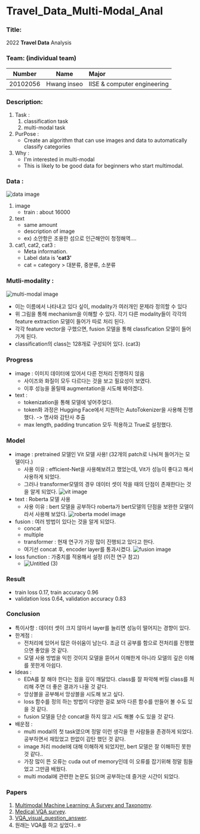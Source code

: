 # Travel_Data_Multi-Modal_Anal

### Title:
2022 **Travel Data** Analysis

### Team: (**individual team**)
| Number        | Name          | Major        |
| ------------- |:-------------:|:-------------|
| 20102056      | Hwang inseo   | IISE & computer engineering         |

### Description:
1. Task :
    1. classification task
    1. multi-modal task
2. PurPose :
    - Create an algorithm that can use images and data to automatically classify categories
4. Why :
    - I'm interested in multi-modal
    - This is likely to be good data for beginners who start multimodal.
    
### Data : 
![data image](https://user-images.githubusercontent.com/90232567/206887930-63a5ede4-2b7b-461a-afc4-172745aa843e.png)
1. image
    - train : about 16000
1. text
    - same amount
    - description of image
    - ex) 소안항은 조용한 섬으로 인근해안이 청정해역....
1. cat1, cat2, cat3 :
    - Meta information.
    - Label data is **'cat3'**
    - cat = category > 대분류,  중분류, 소분류
        
### Mutli-modality :
![multi-modal image](https://user-images.githubusercontent.com/90232567/206888038-36e8bbbe-22f4-4ba6-92ac-35f3903becd1.png)
- 이는 이름에서 나타내고 있다 싶이, modality가 여러개인 문제라 정의할 수 있다
- 위 그림을 통해 mechanism을 이해할 수 있다. 각기 다른 modality들이 각각의 feature extraction 모델이 들어가 따로 처리 된다.
- 각각 feature vector을 구했으면, fusion 모델을 통해 classfication 모델이 들어가게 된다.
- classification의 class는 128개로 구성되어 있다. (cat3)

### Progress
- image : 이미지 데이터에 있어서 다른 전처리 진행하지 않음
    - 사이즈와 화질이 모두 다르다는 것을 보고 필요성이 보였다.
    - 이후 성능을 올릴때 augmentation을 시도해 봐야겠다.
- text : 
    - tokenization을 통해 모델에 넣어주었다.
    - token화 과정은 Hugging Face에서 지원하는 AutoTokenizer을 사용해 진행했다. -> 명사와 감탄사 추출
    - max length, padding truncation 모두 적용하고 True로 설정했다.
        
### Model
- image : pretrained 모델인 Vit 모델 사용! (32개의 patch로 나눠져 들어가는 모델이다.)
    - 사용 이유 : efficient-Net을 사용해보려고 했었는데, Vit가 성능이 좋다고 해서 사용하게 되었다.
    - 그러나 transformer모델의 경우 데이터 셋이 작을 때의 단점이 존재한다는 것을 알게 되었다.
    ![vit image](https://user-images.githubusercontent.com/90232567/206888275-9e14532e-d5cd-41a3-8538-cddef9ec57e4.png)
- text : Roberta 모델 사용
    - 사용 이유 : bert 모델을 공부하다 roberta가 bert모델의 단점을 보완한 모델이라서 사용해 보았다.
    ![roberta model image](https://user-images.githubusercontent.com/90232567/206888343-decfa103-44e9-474d-8d1c-d05f7a164579.png)
- fusion : 여러 방법이 있다는 것을 알게 되었다.
    - concat
    - multiple
    - transformer : 현재 연구가 가장 많이 진행되고 있다고 한다.
    - 여기선 concat 후, encoder layer를 통과시켰다.
        ![fusion image](https://user-images.githubusercontent.com/90232567/206889616-89548a49-27e1-4f73-95b2-91288e8ef7aa.png)
- loss function : 가중치를 적용해서 설정 (이전 연구 참고)
    - ![Untitled (3)](https://user-images.githubusercontent.com/90232567/206888448-0ce1866f-d548-48bc-ac9b-213697d66eb5.png)
    
### Result
- train loss 0.17, train accuracy 0.96
- validation loss 0.64, validation accuracy 0.83

### Conclusion
- 특이사항 : 데이터 셋이 크지 않아서 layer를 늘리면 성능이 떨어지는 경향이 있다.
- 한계점 :
    - 전처리에 있어서 많은 아쉬움이 남는다. 조금 더 공부를 함으로 전처리를 진행했으면 좋았을 것 같다.
    - 모델 사용 방법을 익힌 것이지 모델을 뜯어서 이해한게 아니라 모델의 깊은 이해를 못한게 아쉽다.
- Ideas :
    - EDA를 잘 해야 한다는 점을 깊이 깨달았다. class를 잘 파악해 버릴 class를 처리해 주면 더 좋은 결과가 나올 것 같다.
    - 앙상블을 공부해서 앙상블을 시도해 보고 싶다.
    - loss 함수를 정의 하는 방법이 다양한 걸로 보아 다른 함수를 만들어 볼 수도 있을 것 같다.
    - fusion 모델을 단순 concat을 하지 않고 시도 해볼 수도 있을 것 같다.
- 배운점 : 
    - multi modal의 첫 task였으며 정말 이런 생각을 한 사람들을 존경하게 되었다. 공부하면서 재밌었고 한없이 감탄 했던 것 같다.
    - image 처리 model에 대해 이해하게 되었지만, bert 모델은 잘 이해하진 못한 것 같다..
    - 가장 많이 뜬 오류는 cuda out of memory인데 이 오류를 잡기위해 정말 힘들었고 그만큼 배웠다.
    - multi modal에 관련한 논문도 읽으며 공부하는데 즐거운 시간이 되었다.

### Papers

1. [Multimodal Machine Learning: A Survey and Taxonomy](https://arxiv.org/abs/1705.09406).
2. [Medical VQA survey](https://arxiv.org/abs/2111.10056).
3. [VQA_visual_question_answer](https://arxiv.org/abs/1505.00468).
4. 원래는 VQA를 하고 싶었다..ㅎ



